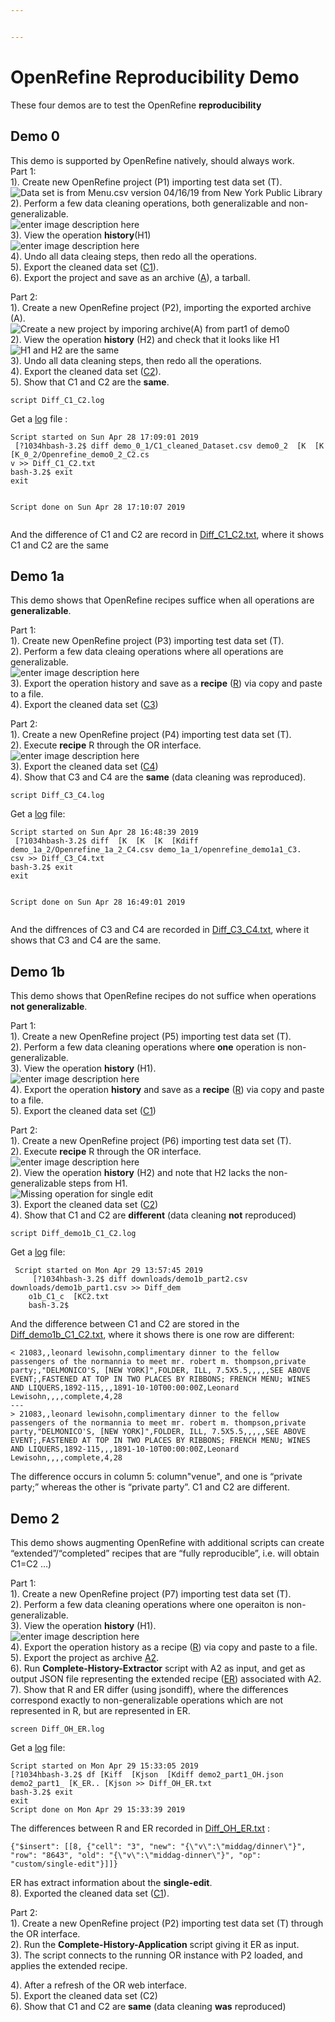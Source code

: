 ```yaml
---


---
```


<h1 id="openrefine-reproducibility-demo">OpenRefine Reproducibility Demo</h1>
<p>These four demos are to test the OpenRefine <strong>reproducibility</strong></p>
<h2 id="demo-0">Demo 0</h2>
<p>This demo is supported by OpenRefine natively, should always work.<br>
Part 1:<br>
1). Create new OpenRefine project (P1) importing test data set (T).<br>
<img src="https://lh3.googleusercontent.com/9We-m-vdid5iYV3d-RfToCDOPfXGaXrqPS4jik8Bhn9mJkO5B6PgZnEeXWsPz55kfC4nrPEuNyc" alt="Data set is from Menu.csv version 04/16/19 from New York Public Library " title="Create project P1"><br>
2). Perform a few data cleaning operations, both generalizable and non-generalizable.<br>
<img src="https://lh3.googleusercontent.com/4cvlYjKTXMBeKutAfOfhKC7pXWF6ClpoPEWHwrXA_vyPZ3PjSHkM90eJJ4IIUVfOnQA_ZgbAhp0=s8000" alt="enter image description here" title="Perform data cleaning operations"><br>
3). View the operation <strong>history</strong>(H1)<br>
<img src="https://lh3.googleusercontent.com/_oXqoZYRCPsmFRGamo72RmeCwOacojL08GH6LDIkv4wYs9jR-OfvCvWwBYEE-HTy9no-sAAH4sA=s8000" alt="enter image description here" title="Extract Operation History"><br>
4). Undo all data cleaing steps, then redo all the operations.<br>
5). Export the cleaned data set (<a href="https://drive.google.com/open?id=1zg3jDYuXNblminVmdQ5VEJyXrGdKFziW">C1</a>).<br>
6). Export the project and save as an archive (<a href="https://drive.google.com/open?id=1RfEqHDCGtii3R3XD_BDHZMNwVzy-NRZq">A</a>), a tarball.</p>
<p>Part 2:<br>
1). Create a new OpenRefine project (P2), importing the exported archive (A).<br>
<img src="https://lh3.googleusercontent.com/vKUv6TVcxbL7CVPRxnC3Ck6SQSCEIE0I-Rv9XqaMslAGikVCTaa1xiJXzoc_QdDUq9jNM8EFSSM=s8000" alt="Create a new project by imporing archive(A) from part1 of demo0" title="create a new project P2"><br>
2). View the operation <strong>history</strong> (H2) and check that it looks like H1<br>
<img src="https://lh3.googleusercontent.com/8Fafs_2agkPlaVQ84AUTlV6sehoP0C0x2WtqE5mnG0IouWNtsQBxZRMtG_TSOabr4SeThjXMgUY=s8000" alt="H1 and H2 are the same" title="Compare H1 and H2"><br>
3). Undo all data cleaning steps, then redo all the operations.<br>
4). Export the cleaned data set (<a href="https://drive.google.com/open?id=1cN2svCY3V2vyNblXzPB07MSLvqPMZwOJ">C2</a>).<br>
5). Show that C1 and C2 are the <strong>same</strong>.</p>
<pre><code>script Diff_C1_C2.log
</code></pre>
<p>Get a <a href="https://drive.google.com/open?id=16qeTfN9Cx9QGeRkyn2-tXsntcVyr0t90">log</a> file :</p>
<pre><code>Script started on Sun Apr 28 17:09:01 2019
 [?1034hbash-3.2$ diff demo_0_1/C1_cleaned_Dataset.csv demo0_2  [K  [K  [K_0_2/Openrefine_demo0_2_C2.cs 
v &gt;&gt; Diff_C1_C2.txt
bash-3.2$ exit
exit

Script done on Sun Apr 28 17:10:07 2019
</code></pre>
<p>And the difference of C1 and C2 are record in <a href="https://drive.google.com/open?id=1mNd6cVXzweOuqE0rZVuLmyb7pKM0y1if">Diff_C1_C2.txt</a>, where it shows C1 and C2 are the same</p>
<h2 id="demo-1a">Demo 1a</h2>
<p>This demo shows that OpenRefine recipes suffice when all operations are <strong>generalizable</strong>.</p>
<p>Part 1:<br>
1). Create new OpenRefine project (P3) importing test data set (T).<br>
2). Perform a few data cleaing operations where all operations are generalizable.<br>
<img src="https://lh3.googleusercontent.com/81QHE_FdPgmVXTWfu_U_WHW94-zKaQSYljUA8LRRhX1yvNnbhKoHiHrMGQ-OHTab_g77uXIHUQo=s8000" alt="enter image description here" title="Generalized operations"><br>
3). Export the operation history and save as a <strong>recipe</strong> (<a href="https://drive.google.com/open?id=18Cb606OWsgt11sn5Kwr6DcBzfsP4_xFJ">R</a>) via copy and paste to a file.<br>
4). Export the cleaned data set (<a href="https://drive.google.com/open?id=14NaoCElH9Qr5Aaw8YaPDC8gHoprz8MTY">C3</a>)</p>
<p>Part 2:<br>
1). Create a new OpenRefine project (P4) importing test data set (T).<br>
2). Execute <strong>recipe</strong> R through the OR interface.<br>
<img src="https://lh3.googleusercontent.com/jQTMQ53cVJVoUwtw5zWB-OJN3D_nsrf-VwVZGy2Wt2e806K6VM-xTBgFy7vrgxdPDKuNWNrb7V8=s8000" alt="enter image description here" title="Apply recipe R to Project P4"><br>
3). Export the cleaned data set (<a href="https://drive.google.com/open?id=1norLAD0mhMzlYtmDOrkLv8vhyWFnLCwO">C4</a>)<br>
4). Show that C3 and C4 are the <strong>same</strong> (data cleaning was reproduced).</p>
<pre><code>script Diff_C3_C4.log
</code></pre>
<p>Get a <a href="https://drive.google.com/open?id=1Ga9Zx3CMZqUX2YFYr9s-c_X1VTPkZVRe">log</a> file:</p>
<pre><code>Script started on Sun Apr 28 16:48:39 2019
 [?1034hbash-3.2$ diff  [K  [K  [K  [Kdiff demo_1a_2/Openrefine_1a_2_C4.csv demo_1a_1/openrefine_demo1a1_C3. 
csv &gt;&gt; Diff_C3_C4.txt
bash-3.2$ exit
exit

Script done on Sun Apr 28 16:49:01 2019
</code></pre>
<p>And the diffrences of C3 and C4 are recorded in <a href="https://drive.google.com/open?id=1wSQFwzV6jsNqXuOTOKIfqCS_gvDYFWCi">Diff_C3_C4.txt</a>, where it shows that C3 and C4 are the same.</p>
<h2 id="demo-1b">Demo 1b</h2>
<p>This demo shows that OpenRefine recipes do not suffice when operations <strong>not generalizable</strong>.</p>
<p>Part 1:<br>
1). Create a new OpenRefine project (P5) importing test data set (T).<br>
2). Perform a few data cleaning operations where <strong>one</strong> operation is non-generalizable.<br>
3). View the operation <strong>history</strong> (H1).<br>
<img src="https://lh3.googleusercontent.com/SCY0kpxeGMz00ZGdzteDGaVzCXZlkhcVqj4rBPiTUbJ0A08NoZtAg4TJdkivo3QvF5wjWl3k15Me=s8000" alt="enter image description here" title="Non-generalizable Operation"><br>
4). Export the operation <strong>history</strong> and save as a <strong>recipe</strong> (<a href="https://drive.google.com/open?id=1lZ0c_hBq6ISoklrqpLRvgK1YCsfnCxYT">R</a>) via copy and paste to a file.<br>
5). Export the cleaned data set (<a href="https://drive.google.com/open?id=1bUdEoTALvkAOr71dWgZBRpWGnMrHZOE5">C1</a>)</p>
<p>Part 2:<br>
1). Create a new OpenRefine project (P6) importing test data set (T).<br>
2). Execute <strong>recipe</strong> R through the OR interface.<br>
<img src="https://lh3.googleusercontent.com/QksTjtBgqkNZKbL4DqXjprG4EyMP7Bpw88Kc0WQHYfJF0BLtfOwcFKJbLVYz9tEfXlGLfo5pq6QQ=s8000" alt="enter image description here" title="Apply R to P2"><br>
2). View the operation <strong>history</strong> (H2) and note that H2 lacks the non-generalizable steps from H1.<br>
<img src="https://lh3.googleusercontent.com/j-ibXPDJ_zEQNdpSDw2mmffdq5tMu_dJJ1T_CgKQCyJ7OHBSvVe6GKFF6BjlA2JiefhU1XMa_c6-=s8000" alt="Missing operation for single edit" title="Compare H1_H2"><br>
3). Export the cleaned data set (<a href="https://drive.google.com/open?id=10YyART-zao33U4hYA_ormS0c8cxfibeB">C2</a>)<br>
4). Show that C1 and C2 are <strong>different</strong> (data cleaning <strong>not</strong> reproduced)</p>
<pre><code>script Diff_demo1b_C1_C2.log
</code></pre>
<p>Get a <a href="https://drive.google.com/open?id=1aKeOSRXnLBnItij4xHPVGcz24Dby4z8Y">log</a> file:</p>
<pre><code> Script started on Mon Apr 29 13:57:45 2019
     [?1034hbash-3.2$ diff downloads/demo1b_part2.csv downloads/demo1b_part1.csv &gt;&gt; Diff_dem 
    o1b_C1_c  [KC2.txt
    bash-3.2$
</code></pre>
<p>And the difference between C1 and C2 are stored in the <a href="https://drive.google.com/open?id=1bVgzUvtpMqDRic1i03DJXIKCvEZhS7KB">Diff_demo1b_C1_C2.txt</a>, where it shows there is one row are different:</p>
<pre><code>&lt; 21083,,leonard lewisohn,complimentary dinner to the fellow passengers of the normannia to meet mr. robert m. thompson,private party;,"DELMONICO'S, [NEW YORK]",FOLDER, ILL, 7.5X5.5,,,,,SEE ABOVE EVENT;,FASTENED AT TOP IN TWO PLACES BY RIBBONS; FRENCH MENU; WINES AND LIQUERS,1892-115,,,1891-10-10T00:00:00Z,Leonard Lewisohn,,,,complete,4,28
---
&gt; 21083,,leonard lewisohn,complimentary dinner to the fellow passengers of the normannia to meet mr. robert m. thompson,private party,"DELMONICO'S, [NEW YORK]",FOLDER, ILL, 7.5X5.5,,,,,SEE ABOVE EVENT;,FASTENED AT TOP IN TWO PLACES BY RIBBONS; FRENCH MENU; WINES AND LIQUERS,1892-115,,,1891-10-10T00:00:00Z,Leonard Lewisohn,,,,complete,4,28
</code></pre>
<p>The difference occurs in column 5:  column"venue", and one is “private party;” whereas the other is “private party”.  C1 and C2 are different.</p>
<h2 id="demo-2">Demo 2</h2>
<p>This demo shows augmenting OpenRefine with additional scripts can create “extended”/“completed” recipes that are “fully reproducible”, i.e. will obtain C1=C2 …)</p>
<p>Part 1:<br>
1). Create a new OpenRefine project (P7) importing test data set (T).<br>
2). Perform a few data cleaning operations where one operaiton is non-generalizable.<br>
3). View the operation <strong>history</strong> (H1).<br>
<img src="https://lh3.googleusercontent.com/5GKiJBxJK0toZFmimXxDaZfG-P2eZoNJ78B5WTa2sNgJfPjnsrSt2ez0E8fFcM66XIXPEzkoPGTz=s8000" alt="enter image description here" title="Operation History Demo2 part1"><br>
4). Export the operation history as a recipe (<a href="https://drive.google.com/open?id=1TKVte-JiNCXJOu1QC6n32bj8Mwg5t3u7">R</a>) via copy and paste to a file.<br>
5). Export the project as archive <a href="https://drive.google.com/open?id=1UvHgpBUplqr-rh-R7UL6IHxiiAHXYHxh">A2</a>.<br>
6). Run <strong>Complete-History-Extractor</strong> script with A2 as input, and get as output JSON file representing the extended recipe (<a href="https://drive.google.com/open?id=12SrTmNmRQUTpQi0g8emeMZzuj8l5HmvQ">ER</a>) associated with A2.<br>
7). Show that R and ER differ (using jsondiff), where the differences correspond exactly to non-generalizable operations which are not represented in R, but are represented in ER.</p>
<pre><code>screen Diff_OH_ER.log
</code></pre>
<p>Get a <a href="https://drive.google.com/open?id=1XvTEEpICJE1bdyaRkCup2RbQTTfZzzWZ">log</a> file:</p>
<pre><code>Script started on Mon Apr 29 15:33:05 2019 
[?1034hbash-3.2$ df [Kiff  [Kjson  [Kdiff demo2_part1_OH.json demo2_part1_ [K_ER.. [Kjson &gt;&gt; Diff_OH_ER.txt 
bash-3.2$ exit 
exit 
Script done on Mon Apr 29 15:33:39 2019
</code></pre>
<p>The differences between R and ER recorded in <a href="https://drive.google.com/open?id=1uEK84O_Uooz1SvIdzOV4F04GC2ZoX45l">Diff_OH_ER.txt</a> :</p>
<pre><code>{"$insert": [[8, {"cell": "3", "new": "{\"v\":\"middag/dinner\"}", "row": "8643", "old": "{\"v\":\"middag-dinner\"}", "op": "custom/single-edit"}]]}
</code></pre>
<p>ER has extract information about the <strong>single-edit</strong>.<br>
8). Exported the cleaned data set (<a href="https://drive.google.com/open?id=17MIkIfqPzYzGqI74uZffvsQ9_0PjnuRe">C1</a>).</p>
<p>Part 2:<br>
1). Create a new OpenRefine project (P2) importing test data set (T) through the OR interface.<br>
2). Run the <strong>Complete-History-Application</strong> script giving it ER as input.<br>
3). The script connects to the running OR instance with P2 loaded, and applies the extended recipe.</p>
<p>4). After a refresh of the OR web interface.<br>
5). Export the cleaned data set (C2)<br>
6). Show that C1 and C2 are <strong>same</strong> (data cleaning <strong>was</strong> reproduced)</p>

